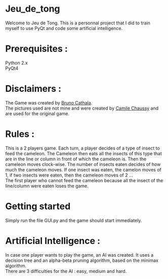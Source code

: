 # Jeu_de_tong

Welcome to Jeu de Tong. This is a personnal project that I did to train myself to use PyQt and code some artificial intelligence.

# Prerequisites :

Python 2.x <br>
PyQt4

# Disclaimers :

The Game was created by [Bruno Cathala](http://www.brunocathala.com/tong/). <br>
The pictures used are not mine and were created by [Camile Chaussy](http://camille-chaussy.com/) and are used for the original game.

# Rules :

This is a 2 players game. Each turn, a player decides of a type of insect to feed the cameleon. The Cameleon then eats all the insects of this type that are in the line or column in front of which the cameleon is. Then the cameleon moves clock-wise. The number of insects eaten decides of how much the cameleon moves. If one insect was eaten, the camelon moves of 1, if two insects were eaten, then the cameleon moves of 2 ... <br>
The first player who cannot feed the cameleon because all the insect of the line/column were eaten loses the game.

# Getting started

Simply run the file GUI.py and the game should start immediately.

# Artificial Intelligence :

In case one player wants to play the game, an AI was created. It uses a decision tree and an alpha-beta pruning algorithm, based on the minimax algorithm. <br>
There are 3 difficulties for the AI : easy, medium and hard.

